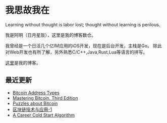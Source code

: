 # 我思故我在
Learning without thought is labor lost; thought without learning is perilous.

我是阿明（日月星辰），这里是我的博客数仓。

我曾经是一个日活几个亿IM应用的iOS开发，现在是后台开发，主栈是Go。
除此对Web开发也有所了解，另外熟悉C/C++,Java,Rust,Lua等语言的拼写。

[这里](https://blog.metaprogramming.space/)是我的博客。

## 最近更新

<!-- BLOG-POST-LIST:START -->
- [Bitcoin Address Types](https://blog.metaprogramming.space/post/32.html)
- [Mastering Bitcoin, Third Edition](https://blog.metaprogramming.space/post/31.html)
- [Puzzles about Bitcoin](https://blog.metaprogramming.space/post/30.html)
- [区块链技术与应用-1](https://blog.metaprogramming.space/post/29.html)
- [A Career Cold Start Algorithm](https://blog.metaprogramming.space/post/28.html)
<!-- BLOG-POST-LIST:END -->
